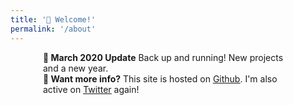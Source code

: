 ```yaml
---
title: '👋 Welcome!'
permalink: '/about'
---
```


<div class="alert alert-success text-center" style="margin-left: auto; margin-right:auto; max-width: 400px;" role="alert">
  <strong>👀  March 2020 Update</strong>
  Back up and running! New projects and a new  year.
</div>

<div class="alert alert-info text-center" style="margin-left: auto; margin-right:auto; max-width: 400px;" role="alert">
  <strong>🙋‍ Want more info?</strong> This site is hosted on <u><a href="https://github.com/insanj/works">Github</a></u>. I'm also active on <u><a href="https://twitter.com/insanj">Twitter</a></u> again!
</div>